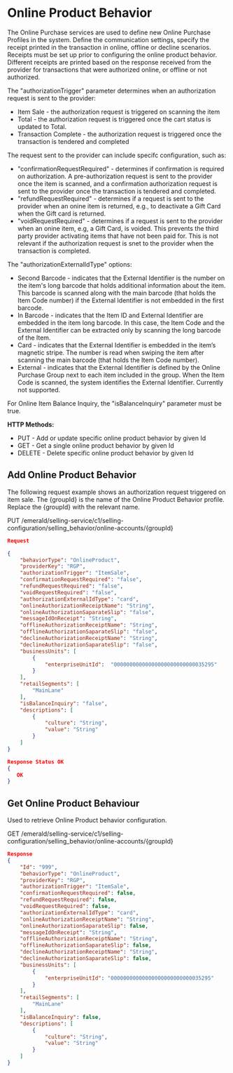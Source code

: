 # Online Product Behavior

The Online Purchase services are used to define new Online Purchase Profiles in the system. Define the communication settings, specify the receipt printed in the transaction in online, offline or decline scenarios.
Receipts must be set up prior to configuring the online product behavior. Different receipts are printed based on the response received from the provider for transactions that were authorized online, or offline or not authorized.

The "authorizationTrigger" parameter determines when an authorization request is sent to the provider:

* Item Sale - the authorization request is triggered on scanning the item
* Total - the authorization request is triggered once the cart status is updated to Total.
* Transaction Complete - the authorization request is triggered once the transaction is tendered and completed

The request sent to the provider can include specifc configuration, such as:

* "confirmationRequestRequired" - determines if confirmation is required on authorization. A pre-authorization request is sent to the provider once the item is scanned, and a confirmation authorization request is sent to the provider once the transaction is tendered and completed.
* "refundRequestRequired" - determines if a request is sent to the provider when an onine item is returned, e.g., to deactivate a Gift Card when the Gift card is returned.
* "voidRequestRequired" - determines if a request is sent to the provider when an onine item, e.g, a Gift Card, is voided. This prevents the third party provider activating items that have not been paid for. This is not relevant if the authorization request is snet to the provider when the transaction is completed.

The "authorizationExternalIdType" options:

* Second Barcode - indicates that the External Identifier is the number on the item's long barcode that holds additional information about the item. This barcode is scanned along with the main barcode (that holds the Item Code number) if the External Identifier is not embedded in the first barcode.
* In Barcode - indicates that the Item ID and External Identifier are embedded in the item long barcode. In this case, the Item Code and the External Identifier can be extracted only by scanning the long barcode of the Item.  
* Card - indicates that the External Identifier is embedded in the item’s magnetic stripe. The number is read when swiping the item after scanning the main barcode (that holds the Item Code number).
* External - indicates that the External Identifier is defined by the Online Purchase Group next to each item included in the group. When the Item Code is scanned, the system identifies the External Identifier. Currently not supported.

For Online Item Balance Inquiry, the "isBalanceInquiry" parameter must be true.

**HTTP Methods:**

* PUT - Add or update specific online product behavior by given Id
* GET - Get a single online product behavior by given Id
* DELETE - Delete specific online product behavior by given Id

## Add Online Product Behavior

The following request example shows an authorization request triggered on item sale. The {groupId} is the name of the Online Product Behavior profile. Replace the {groupId} with the relevant name.

PUT
/emerald/selling-service/c1/selling-configuration/selling_behavior/online-accounts/{groupId}

```json
Request

{
    "behaviorType": "OnlineProduct",
    "providerKey": "RGP",
    "authorizationTrigger": "ItemSale",
    "confirmationRequestRequired": "false",
    "refundRequestRequired": "false",
    "voidRequestRequired": "false",
    "authorizationExternalIdType": "card",
    "onlineAuthorizationReceiptName": "String",
    "onlineAuthorizationSaparateSlip": "false",
    "messageIdOnReceipt": "String",
    "offlineAuthorizationReceiptName": "String",
    "offlineAuthorizationSaparateSlip": "false",
    "declineAuthorizationReceiptName": "String",
    "declineAuthorizationSaparateSlip": "false",
    "businessUnits": [
        {
            "enterpriseUnitId":  "00000000000000000000000000035295"
        }
    ],
    "retailSegments": [
        "MainLane"
    ],
    "isBalanceInquiry": "false",
    "descriptions": [
        {
            "culture": "String",
            "value": "String"
        }
    ]
}
```

```json
Response Status OK
{
   OK
}
```

## Get Online Product Behaviour

Used to retrieve Online Product behavior configuration.

GET
/emerald/selling-service/c1/selling-configuration/selling_behavior/online-accounts/{groupId}

```json
Response
{
    "Id": "999",
    "behaviorType": "OnlineProduct",
    "providerKey": "RGP",
    "authorizationTrigger": "ItemSale",
    "confirmationRequestRequired": false,
    "refundRequestRequired": false,
    "voidRequestRequired": false,
    "authorizationExternalIdType": "card",
    "onlineAuthorizationReceiptName": "String",
    "onlineAuthorizationSaparateSlip": false,
    "messageIdOnReceipt": "String",
    "offlineAuthorizationReceiptName": "String",
    "offlineAuthorizationSaparateSlip": false,
    "declineAuthorizationReceiptName": "String",
    "declineAuthorizationSaparateSlip": false,
    "businessUnits": [
        {
            "enterpriseUnitId": "00000000000000000000000000035295"
        }
    ],
    "retailSegments": [
        "MainLane"
    ],
    "isBalanceInquiry": false,
    "descriptions": [
        {
            "culture": "String",
            "value": "String"
        }
    ]
}
```
